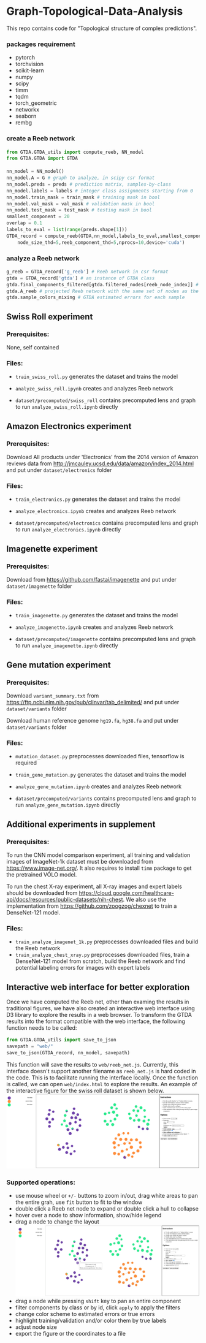 # Graph-Topological-Data-Analysis
This repo contains code for "Topological structure of complex predictions". 
### packages requirement
* pytorch
* torchvision
* scikit-learn
* numpy
* scipy
* timm
* tqdm
* torch_geometric
* networkx
* seaborn
* rembg

### create a Reeb network

```python
from GTDA.GTDA_utils import compute_reeb, NN_model
from GTDA.GTDA import GTDA

nn_model = NN_model()
nn_model.A = G # graph to analyze, in scipy csr format
nn_model.preds = preds # prediction matrix, samples-by-class
nn_model.labels = labels # integer class assignments starting from 0
nn_model.train_mask = train_mask # training mask in bool
nn_model.val_mask = val_mask # validation mask in bool
nn_model.test_mask = test_mask # testing mask in bool
smallest_component = 20
overlap = 0.1
labels_to_eval = list(range(preds.shape[1]))
GTDA_record = compute_reeb(GTDA,nn_model,labels_to_eval,smallest_component,overlap,
    node_size_thd=5,reeb_component_thd=5,nprocs=10,device='cuda')
```
### analyze a Reeb network
```python
g_reeb = GTDA_record['g_reeb'] # Reeb network in csr format
gtda = GTDA_record['gtda'] # an instance of GTDA class
gtda.final_components_filtered[gtda.filtered_nodes[reeb_node_index]] # map a reeb node back to the original component
gtda.A_reeb # projected Reeb network with the same set of nodes as the original graph
gtda.sample_colors_mixing # GTDA estimated errors for each sample
```

## Swiss Roll experiment
### Prerequisites: 
None, self contained
### Files: 
* ```train_swiss_roll.py``` generates the dataset and trains the model

* ```analyze_swiss_roll.ipynb``` creates and analyzes Reeb network 
* ```dataset/precomputed/swiss_roll``` contains precomputed lens and graph to run ```analyze_swiss_roll.ipynb``` directly



## Amazon Electronics experiment
### Prerequisites:
Download All products under 'Electronics' from the 2014 version of Amazon reviews data from <http://jmcauley.ucsd.edu/data/amazon/index_2014.html> and put under ```dataset/electronics``` folder
### Files: 
* ```train_electronics.py``` generates the dataset and trains the model

* ```analyze_electronics.ipynb``` creates and analyzes Reeb network 
* ```dataset/precomputed/electronics``` contains precomputed lens and graph to run ```analyze_electronics.ipynb``` directly

## Imagenette experiment
### Prerequisites:
Download from <https://github.com/fastai/imagenette> and put under ```dataset/imagenette``` folder
### Files: 
* ```train_imagenette.py``` generates the dataset and trains the model

* ```analyze_imagenette.ipynb``` creates and analyzes Reeb network 
* ```dataset/precomputed/imagenette``` contains precomputed lens and graph to run ```analyze_imagenette.ipynb``` directly

## Gene mutation experiment
### Prerequisites:
Download ```variant_summary.txt``` from <https://ftp.ncbi.nlm.nih.gov/pub/clinvar/tab_delimited/> and put under ```dataset/variants``` folder 

Download human reference genome ```hg19.fa```, ```hg38.fa``` and put under ```dataset/variants``` folder 
### Files: 
* ```mutation_dataset.py``` preprocesses downloaded files, tensorflow is required
* ```train_gene_mutation.py``` generates the dataset and trains the model

* ```analyze_gene_mutation.ipynb``` creates and analyzes Reeb network 
* ```dataset/precomputed/variants``` contains precomputed lens and graph to run ```analyze_gene_mutation.ipynb``` directly

## Additional experiments in supplement
### Prerequisites:
To run the CNN model comparison experiment, all training and validation images of ImageNet-1k dataset must be downloaded from <https://www.image-net.org/>. It also requires to install ```timm``` package to get the pretrained VOLO model.

To run the chest X-ray experiment, all X-ray images and expert labels should be downloaded from <https://cloud.google.com/healthcare-api/docs/resources/public-datasets/nih-chest>. We also use the implementation from <https://github.com/zoogzog/chexnet> to train a DenseNet-121 model.
### Files: 
* ```train_analyze_imagenet_1k.py``` preprocesses downloaded files and build the Reeb network
* ```train_analyze_chest_xray.py``` preprocesses downloaded files, train a DenseNet-121 model from scratch, build the Reeb network and find potential labeling errors for images with expert labels

## Interactive web interface for better exploration
Once we have computed the Reeb net, other than examing the results in traditional figures, we have also created an interactive web interface using D3 library to explore the results in a web browser. To transform the GTDA results into the format compatible with the web interface, the following function needs to be called:

```python
from GTDA.GTDA_utils import save_to_json
savepath = "web/"
save_to_json(GTDA_record, nn_model, savepath)
```
This function will save the results to ```web/reeb_net.js```. Currently, this interface doesn't support another filename as ```reeb_net.js``` is hard coded in the code. This is to facilitate running the interface locally. Once the function is called, we can open ```web/index.html``` to explore the results. An example of the interactive figure for the swiss roll dataset is shown below.
<img src="web/imgs/demo.png"/>
### Supported operations:

* use mouse wheel or ```+/-``` buttons to zoom in/out, drag white areas to pan the entire grah, use ```fit``` button to fit to the window
* double click a Reeb net node to expand or double click a hull to collapse
* hover over a node to show information, show/hide legend
* drag a node to change the layout <img src="web/imgs/drag.gif"/>
* drag a node while pressing ```shift``` key to pan an entire component
* filter components by class or by id, click ```apply``` to apply the filters
* change color scheme to estimated errors or true errors
* highlight training/validation and/or color them by true labels
* adjust node size
* export the figure or the coordinates to a file